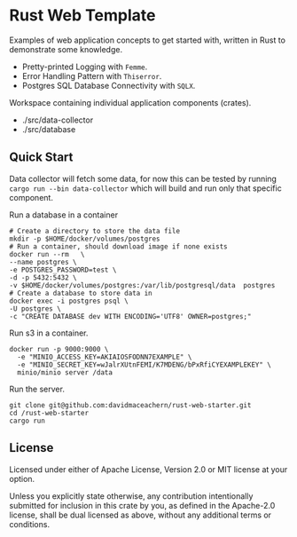 # Rust Web Template

Examples of web application concepts to get started with, written in Rust to demonstrate some knowledge.

- Pretty-printed Logging with `Femme`.
- Error Handling Pattern with `Thiserror`.
- Postgres SQL Database Connectivity with `SQLX`.

Workspace containing individual application components (crates).

- ./src/data-collector
- ./src/database

## Quick Start

Data collector will fetch some data, for now this can be tested by running
`cargo run --bin data-collector`
which will build and run only that specific component.

Run a database in a container

```
# Create a directory to store the data file
mkdir -p $HOME/docker/volumes/postgres
# Run a container, should download image if none exists
docker run --rm   \
--name postgres \
-e POSTGRES_PASSWORD=test \
-d -p 5432:5432 \
-v $HOME/docker/volumes/postgres:/var/lib/postgresql/data  postgres
# Create a database to store data in
docker exec -i postgres psql \
-U postgres \
-c "CREATE DATABASE dev WITH ENCODING='UTF8' OWNER=postgres;"
```

Run s3 in a container.

```
docker run -p 9000:9000 \
  -e "MINIO_ACCESS_KEY=AKIAIOSFODNN7EXAMPLE" \
  -e "MINIO_SECRET_KEY=wJalrXUtnFEMI/K7MDENG/bPxRfiCYEXAMPLEKEY" \
  minio/minio server /data

```

Run the server.

```
git clone git@github.com:davidmaceachern/rust-web-starter.git
cd /rust-web-starter
cargo run
```

## License

Licensed under either of Apache License, Version 2.0 or MIT license at your option.

Unless you explicitly state otherwise, any contribution intentionally submitted for inclusion in this crate by you, as defined in the Apache-2.0 license, shall be dual licensed as above, without any additional terms or conditions. 